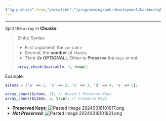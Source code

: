 ```yaml
---
{"dg-publish":true,"permalink":"/programming/web-development/backend/php/01-procedural/08-arrays/01-array-chunk/","tags":["programming","php","webdevelopment","backend"]}
---
```



--- 
Split the `array` in __Chunks__:
> [!info] Syntax
> - First argument, the `variable`
> - Second, the __number__ of `chunks`
> - Third (___Is OPTIONAL___), Either to __Preserve__ the `Keys` or not.
> ```php
> array_chunk($variable, 2, true);
> ```

Example: 
```php
$items = ['a' => 1, 'b' => 2, 'c' => 3, 'd' => 4, 'e' => 5];

array_chunk($items, 2); // Doesn't Preserve Keys
array_chunk($items, 2, true); // Preserve Keys
```
- __Preserved Keys__:
![Pasted image 20240316101917.png](/img/user/PROGRAMMING/Web%20Development/Backend/PHP/01%20Procedural/08%20Arrays/attachments/Pasted%20image%2020240316101917.png)
- ___Not Preserved___:
![Pasted image 20240316101901.png](/img/user/PROGRAMMING/Web%20Development/Backend/PHP/01%20Procedural/08%20Arrays/attachments/Pasted%20image%2020240316101901.png)